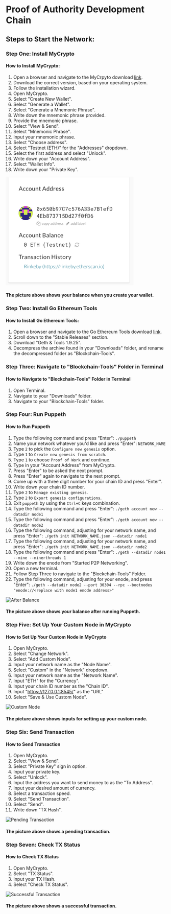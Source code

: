 # Proof of Authority Development Chain

## Steps to Start the Network:

### Step One: Install MyCrypto

#### How to Install MyCrypto:
1. Open a browser and navigate to the MyCrpyto download [link](https://download.mycrypto.com).
2. Download the correct version, based on your operating system.
3. Follow the installation wizard.
4. Open MyCrypto.
5. Select "Create New Wallet".
6. Select "Generate a Wallet".
7. Select "Generate a Mnemonic Phrase".
8. Write down the mnemonic phrase provided.
9. Provide the mnemonic phrase.
10. Select "View & Send".
11. Select "Mnemonic Phrase".
12. Input your mnemonic phrase.
13. Select "Choose address".
14. Select "Testnet (ETH)" for the "Addresses" dropdown.
15. Select the first address and select "Unlock".
16. Write down your "Account Address".
17. Select "Wallet Info".
18. Write down your "Private Key".

![Before Balance](Resources/before_balance.png)
#### The picture above shows your balance when you create your wallet.

### Step Two: Install Go Ethereum Tools

#### How to Install Go Ethereum Tools:
1. Open a browser and navigate to the Go Ethereum Tools download [link](https://geth.ethereum.org/downloads).
2. Scroll down to the "Stable Releases" section.
3. Download "Geth & Tools 1.9.25".
4. Decompress the archive found in your "Downloads" folder, and rename the decompressed folder as "Blockchain-Tools".

### Step Three: Navigate to "Blockchain-Tools" Folder in Terminal

#### How to Navigate to "Blockchain-Tools" Folder in Terminal
1. Open Terminal.
2. Navigate to your "Downloads" folder.
3. Navigate to your "Blockchain-Tools" folder.

### Step Four: Run Puppeth

#### How to Run Puppeth
1. Type the following command and press "Enter":
``` ./puppeth ```
2. Name your network whatever you'd like and press "Enter":
``` NETWORK_NAME ```
3. Type `2` to pick the `Configure new genesis` option.
4. Type `1` to `Create new genesis from scratch`.
5. Type `1` to choose `Proof of Work` and continue.
6. Type in your "Account Address" from MyCrypto.
7. Press "Enter" to be asked the next prompt.
8. Press "Enter" again to navigate to the next prompt.
9. Come up with a three digit number for your chain ID and press "Enter".
10. Write down your chain ID number.
11. Type `2` to `Manage existing genesis`.
12. Type `2` to `Export genesis configurations`.
13. Exit `puppeth` by using the `Ctrl+C` keys combination.
14. Type the following command and press "Enter":
```./geth account new --datadir node1```
15. Type the following command and press "Enter":
```./geth account new --datadir node2```
16. Type the following command, adjusting for your network name, and press "Enter":
```./geth init NETWORK_NAME.json --datadir node1```
17. Type the following command, adjusting for your network name, and press "Enter":
```./geth init NETWORK_NAME.json --datadir node2```
18. Type the following command and press "Enter":
```./geth --datadir node1 --mine --minerthreads 1```
19. Write down the enode from "Started P2P Networking".
20. Open a new terminal.
21. Follow Step Three to navigate to the "Blockchain-Tools" Folder.
22. Type the following command, adjusting for your enode, and press "Enter":
```./geth --datadir node2 --port 30304 --rpc --bootnodes "enode://<replace with node1 enode address>"```



![After Balance](Resources/after_balance.png)
#### The picture above shows your balance after running Puppeth.


### Step Five: Set Up Your Custom Node in MyCrypto

#### How to Set Up Your Custom Node in MyCrypto
1. Open MyCrypto.
2. Select "Change Network".
3. Select "Add Custom Node".
4. Input your network name as the "Node Name".
5. Select "Custom" in the "Network" dropdown.
6. Input your network name as the "Network Name".
7. Input "ETH" for the "Currency".
8. Input your chain ID number as the "Chain ID".
9. Input "https://127.0.0.1:8545/" as the "URL"
10. Select "Save & Use Custom Node".


![Custom Node](Resources/custom_node.png)
#### The picture above shows inputs for setting up your custom node.

### Step Six: Send Transaction

#### How to Send Transaction
1. Open MyCrypto.
2. Select "View & Send".
3. Select "Private Key" sign in option.
4. Input your private key.
5. Select "Unlock".
6. Input the address you want to send money to as the "To Address".
7. Input your desired amount of currency.
8. Select a transaction speed.
9. Select "Send Transaction".
10. Select "Send".
11. Write down "TX Hash".

![Pending Transaction](Resources/transaction_pending.png)
#### The picture above shows a pending transaction.

### Step Seven: Check TX Status

#### How to Check TX Status
1. Open MyCrypto.
2. Select "TX Status".
3. Input your TX Hash.
4. Select "Check TX Status".


![Successful Transaction](Resources/transaction_success.png)
#### The picture above shows a successful transaction.
